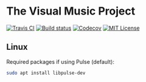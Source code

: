 The Visual Music Project
========================
[![Travis CI][travis-badge]][travis-link]
[![Build status][appveyor-badge]][appveyor-link]
[![Codecov][codecov-badge]][codecov-link]
[![MIT License][license-badge]](LICENSE.md)

Linux
-----
Required packages if using Pulse (default):

```bash
sudo apt install libpulse-dev 
```

[travis-badge]: https://travis-ci.org/LoganBarnes/AirWaves.svg?branch=master
[travis-link]: https://travis-ci.org/LoganBarnes/AirWaves
[appveyor-badge]: https://ci.appveyor.com/api/projects/status/2qojm6s3i7ymwaac?svg=true
[appveyor-link]: https://ci.appveyor.com/project/LoganBarnes/airwaves
[codecov-badge]: https://codecov.io/gh/LoganBarnes/AirWaves/branch/master/graph/badge.svg
[codecov-link]: https://codecov.io/gh/LoganBarnes/AirWaves
[license-badge]: https://img.shields.io/badge/License-MIT-blue.svg
